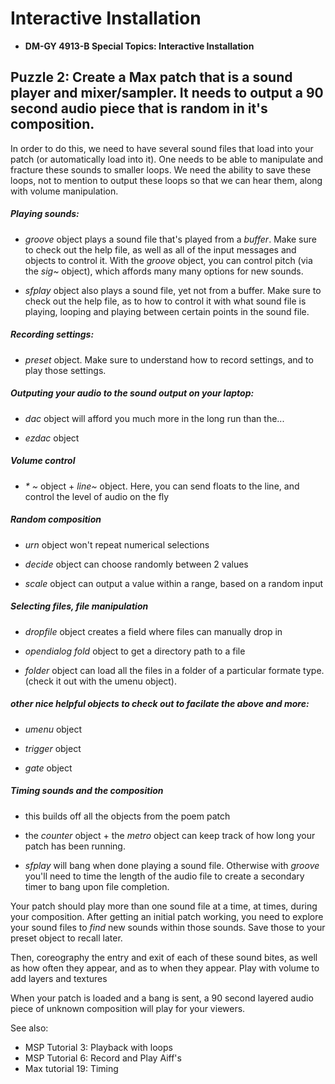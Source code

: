 # Interactive Installation 

* **DM-GY 4913-B Special Topics: Interactive Installation**

## Puzzle 2: Create a Max patch that is a sound player and mixer/sampler. It needs to output a 90 second audio piece that is random in it's composition.

In order to do this, we need to have several sound files that load into your patch (or automatically load into it). One needs to be able to manipulate and fracture these sounds to smaller loops. We need the ability to save these loops, not to mention to output these loops so that we can hear them, along with volume manipulation.

##### Playing sounds: 

* _groove_ object plays a sound file that's played from a _buffer_. Make sure to check out the help file, as well as all of the input messages and objects to control it. With the _groove_ object, you can control pitch (via the _sig~_ object), which affords many many options for new sounds.

* _sfplay_ object also plays a sound file, yet not from a buffer. Make sure to check out the help file, as to how to control it with what sound file is playing, looping and playing between certain points in the sound file.

##### Recording settings:

* _preset_ object. Make sure to understand how to record settings, and to play those settings.


##### Outputing your audio to the sound output on your laptop:

* _dac_ object will afford you much more in the long run than the...

* _ezdac_ object

##### Volume control

* _* ~_ object + _line~_ object. Here, you can send floats to the line, and control the level of audio on the fly

##### Random composition

* _urn_ object won't repeat numerical selections

* _decide_ object can choose randomly between 2 values

* _scale_ object can output a value within a range, based on a random input


##### Selecting files, file manipulation

* _dropfile_ object creates a field where files can manually drop in

* _opendialog fold_ object to get a directory path to a file

* _folder_ object can load all the files in a folder of a particular formate type. (check it out with the umenu object).


##### other nice helpful objects to check out to facilate the above and more:

* _umenu_ object

* _trigger_ object

* _gate_ object

##### Timing sounds and the composition

* this builds off all the objects from the poem patch

* the _counter_ object + the _metro_ object can keep track of how long your patch has been running. 

* _sfplay_ will bang when done playing a sound file. Otherwise with _groove_ you'll need to time the length of the audio file to create a secondary timer to bang upon file completion.

Your patch should play more than one sound file at a time, at times, during your composition. After getting an initial patch working, you need to explore your sound files to _find_ new sounds within those sounds. Save those to your preset object to recall later. 

Then, coreography the entry and exit of each of these sound bites, as well as how often they appear, and as to when they appear. Play with volume to add layers and textures

When your patch is loaded and a bang is sent, a 90 second layered audio piece of unknown composition will play for your viewers.

See also:
* MSP Tutorial 3: Playback with loops
* MSP Tutorial 6: Record and Play Aiff's
* Max tutorial 19: Timing
